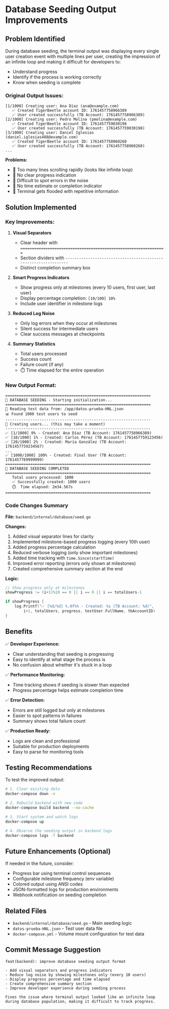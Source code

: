 # Database Seeding Output Improvements

## Problem Identified

During database seeding, the terminal output was displaying every single user creation event with multiple lines per user, creating the impression of an infinite loop and making it difficult for developers to:
- Understand progress
- Identify if the process is working correctly
- Know when seeding is complete

### Original Output Issues:
```
[1/1000] Creating user: Ana Díaz (ana@example.com)
   ✅ Created TigerBeetle account ID: 1761457758966389
   ✅ User created successfully (TB Account: 1761457758966389)
[2/1000] Creating user: Pedro Molina (pmolina@example.com)
   ✅ Created TigerBeetle account ID: 1761457759030198
   ✅ User created successfully (TB Account: 1761457759030198)
[3/1000] Creating user: Daniel Iglesias (daniel.iglesias488@example.com)
   ✅ Created TigerBeetle account ID: 1761457758960260
   ✅ User created successfully (TB Account: 1761457758960260)
...
```

**Problems:**
- 🔴 Too many lines scrolling rapidly (looks like infinite loop)
- 🔴 No clear progress indication
- 🔴 Difficult to spot errors in the noise
- 🔴 No time estimate or completion indicator
- 🔴 Terminal gets flooded with repetitive information

## Solution Implemented

### Key Improvements:

1. **Visual Separators**
   - Clear header with `================================================================`
   - Section dividers with `----------------------------------------------------------------`
   - Distinct completion summary box

2. **Smart Progress Indicators**
   - Show progress only at milestones (every 10 users, first user, last user)
   - Display percentage completion: `[10/100] 10%`
   - Include user identifier in milestone logs

3. **Reduced Log Noise**
   - Only log errors when they occur at milestones
   - Silent success for intermediate users
   - Clear success messages at checkpoints

4. **Summary Statistics**
   - Total users processed
   - Success count
   - Failure count (if any)
   - ⏱️ Time elapsed for the entire operation

### New Output Format:

```
================================================================
🌱 DATABASE SEEDING - Starting initialization...
================================================================
📖 Reading test data from: /app/datos-prueba-HNL.json
📊 Found 1000 test users to seed
----------------------------------------------------------------
🚀 Creating users... (this may take a moment)
----------------------------------------------------------------
✅ [1/1000] 0% - Created: Ana Díaz (TB Account: 1761457758966389)
✅ [10/1000] 1% - Created: Carlos Pérez (TB Account: 1761457759123456)
✅ [20/1000] 2% - Created: María González (TB Account: 1761457759234567)
...
✅ [1000/1000] 100% - Created: Final User (TB Account: 1761457769999999)
================================================================
🌱 DATABASE SEEDING COMPLETED
================================================================
   Total users processed: 1000
   ✅ Successfully created: 1000 users
   ⏱️  Time elapsed: 2m34.567s
================================================================
```

### Code Changes Summary

**File:** `backend/internal/database/seed.go`

**Changes:**
1. Added visual separator lines for clarity
2. Implemented milestone-based progress logging (every 10th user)
3. Added progress percentage calculation
4. Reduced verbose logging (only show important milestones)
5. Added time tracking with `time.Since(startTime)`
6. Improved error reporting (errors only shown at milestones)
7. Created comprehensive summary section at the end

**Logic:**
```go
// Show progress only at milestones
showProgress := (i+1)%10 == 0 || i == 0 || i == totalUsers-1

if showProgress {
    log.Printf("✅ [%d/%d] %.0f%% - Created: %s (TB Account: %d)",
        i+1, totalUsers, progress, testUser.FullName, tbAccountID)
}
```

## Benefits

✅ **Developer Experience:**
- Clear understanding that seeding is progressing
- Easy to identify at what stage the process is
- No confusion about whether it's stuck in a loop

✅ **Performance Monitoring:**
- Time tracking shows if seeding is slower than expected
- Progress percentage helps estimate completion time

✅ **Error Detection:**
- Errors are still logged but only at milestones
- Easier to spot patterns in failures
- Summary shows total failure count

✅ **Production Ready:**
- Logs are clean and professional
- Suitable for production deployments
- Easy to parse for monitoring tools

## Testing Recommendations

To test the improved output:

```bash
# 1. Clear existing data
docker-compose down -v

# 2. Rebuild backend with new code
docker-compose build backend --no-cache

# 3. Start system and watch logs
docker-compose up

# 4. Observe the seeding output in backend logs
docker-compose logs -f backend
```

## Future Enhancements (Optional)

If needed in the future, consider:
- Progress bar using terminal control sequences
- Configurable milestone frequency (env variable)
- Colored output using ANSI codes
- JSON-formatted logs for production environments
- Webhook notification on seeding completion

## Related Files

- `backend/internal/database/seed.go` - Main seeding logic
- `datos-prueba-HNL.json` - Test user data file
- `docker-compose.yml` - Volume mount configuration for test data

## Commit Message Suggestion

```
feat(backend): improve database seeding output format

- Add visual separators and progress indicators
- Reduce log noise by showing milestones only (every 10 users)
- Display progress percentage and time elapsed
- Create comprehensive summary section
- Improve developer experience during seeding process

Fixes the issue where terminal output looked like an infinite loop
during database population, making it difficult to track progress.
```
